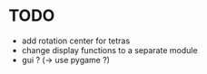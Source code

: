 # TODO
* add rotation center for tetras
* change display functions to a separate module
* gui ? (-> use pygame ?)
